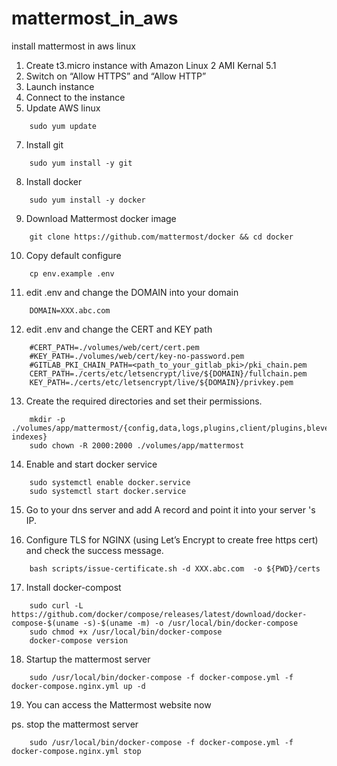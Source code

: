 # mattermost_in_aws
install mattermost in aws linux

1. Create t3.micro instance with  Amazon Linux 2 AMI Kernal 5.1
2. Switch on “Allow HTTPS” and “Allow HTTP”
4. Launch instance
5. Connect to the instance
6. Update AWS linux
```
	sudo yum update
```
7. Install git 
```
	sudo yum install -y git
```
8. Install docker
```
	sudo yum install -y docker
```
9. Download Mattermost docker image
```
	git clone https://github.com/mattermost/docker && cd docker
```
10. Copy default  configure
```
	cp env.example .env
```
11. edit .env and change the DOMAIN into your domain
```
	DOMAIN=XXX.abc.com
```
12. edit .env and change the CERT and KEY path
```
	#CERT_PATH=./volumes/web/cert/cert.pem
	#KEY_PATH=./volumes/web/cert/key-no-password.pem
	#GITLAB_PKI_CHAIN_PATH=<path_to_your_gitlab_pki>/pki_chain.pem
	CERT_PATH=./certs/etc/letsencrypt/live/${DOMAIN}/fullchain.pem
	KEY_PATH=./certs/etc/letsencrypt/live/${DOMAIN}/privkey.pem
```
13. Create the required directories and set their permissions.
```
	mkdir -p ./volumes/app/mattermost/{config,data,logs,plugins,client/plugins,bleve-indexes}
	sudo chown -R 2000:2000 ./volumes/app/mattermost
```
14. Enable and start docker service
```
	sudo systemctl enable docker.service
	sudo systemctl start docker.service
```
15. Go to your dns server and add A record and point it into your server 's IP.

16. Configure TLS for NGINX (using Let’s Encrypt to create free https cert) and check the success message.
```
	bash scripts/issue-certificate.sh -d XXX.abc.com  -o ${PWD}/certs
```

17. Install docker-compost
```
    sudo curl -L https://github.com/docker/compose/releases/latest/download/docker-compose-$(uname -s)-$(uname -m) -o /usr/local/bin/docker-compose
    sudo chmod +x /usr/local/bin/docker-compose
    docker-compose version	
```

18. Startup the mattermost server
```
	sudo /usr/local/bin/docker-compose -f docker-compose.yml -f docker-compose.nginx.yml up -d
```

19. You can access the Mattermost website now


ps. stop the mattermost server 
```
	sudo /usr/local/bin/docker-compose -f docker-compose.yml -f docker-compose.nginx.yml stop
```
